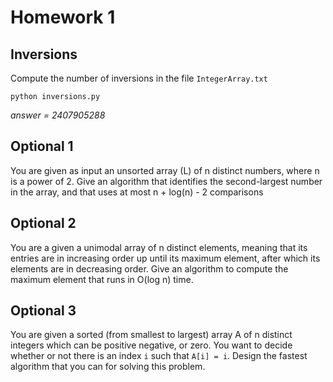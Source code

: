 # Homework 1

## Inversions
Compute the number of inversions in the file `IntegerArray.txt`

`python inversions.py`

*answer = 2407905288*

## Optional 1
You are given as input an unsorted array (L) of n distinct numbers, where n is a power of 2. Give an algorithm that identifies the second-largest number in the array, and that uses at most n + log(n) - 2 comparisons

## Optional 2
You are a given a unimodal array of n distinct elements, meaning that its entries are in increasing order up until its maximum element, after which its elements are in decreasing order. Give an algorithm to compute the maximum element that runs in O(log n) time.


## Optional 3
You are given a sorted (from smallest to largest) array A of n distinct integers which can be positive negative, or zero. You want to decide whether or not there is an index `i` such that `A[i] = i`. Design the fastest algorithm that you can for solving this problem.